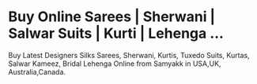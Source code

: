 # Buy Online Sarees | Sherwani | Salwar Suits | Kurti | Lehenga ...
Buy Latest Designers Silks Sarees, Sherwani, Kurtis, Tuxedo Suits, Kurtas, Salwar Kameez, Bridal Lehenga Online from Samyakk in USA,UK, Australia,Canada.
